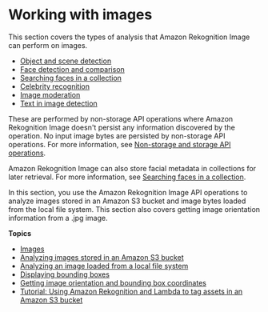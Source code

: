 # Working with images<a name="images"></a>

This section covers the types of analysis that Amazon Rekognition Image can perform on images\. 
+ [Object and scene detection](labels.md)
+ [Face detection and comparison](faces.md)
+ [Searching faces in a collection](collections.md)
+ [Celebrity recognition](celebrities.md)
+ [Image moderation](moderation.md)
+ [Text in image detection](text-detection.md)

These are performed by non\-storage API operations where Amazon Rekognition Image doesn't persist any information discovered by the operation\. No input image bytes are persisted by non\-storage API operations\. For more information, see [Non\-storage and storage API operations](how-it-works-storage-non-storage.md)\.

Amazon Rekognition Image can also store facial metadata in collections for later retrieval\. For more information, see [Searching faces in a collection](collections.md)\.

In this section, you use the Amazon Rekognition Image API operations to analyze images stored in an Amazon S3 bucket and image bytes loaded from the local file system\. This section also covers getting image orientation information from a \.jpg image\. 

**Topics**
+ [Images](images-information.md)
+ [Analyzing images stored in an Amazon S3 bucket](images-s3.md)
+ [Analyzing an image loaded from a local file system](images-bytes.md)
+ [Displaying bounding boxes](images-displaying-bounding-boxes.md)
+ [Getting image orientation and bounding box coordinates](images-orientation.md)
+ [Tutorial: Using Amazon Rekognition and Lambda to tag assets in an Amazon S3 bucket](images-lambda-s3-tutorial.md)
